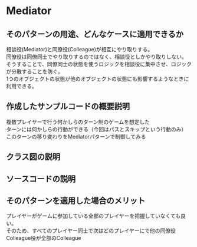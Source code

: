 # Mediator

## そのパターンの用途、どんなケースに適用できるか
相談役(Mediator)と同僚役(Colleague)が相互にやり取りする。  
同僚役は同僚同士でやり取りするのではなく、相談役としかやり取りしない。  
そうすることで、同僚同士の状態を使うロジックを相談役に集中させ、ロジックが分散することを防ぐ。  
1つのオブジェクトの状態が他のオブジェクトの状態にも影響するようなときに利用できる。  

## 作成したサンプルコードの概要説明
複数プレイヤーで行う何かしらのターン制のゲームを想定した  
ターンには何かしらの行動ができる（今回はパスとスキップという行動のみ）  
このターンの移り変わりをMediatorパターンで制御してみる  

## クラス図の説明

## ソースコードの説明

## そのパターンを適用した場合のメリット
プレイヤーがゲームに参加している全部のプレイヤーを把握していなくても良い。  
そのため、すべてのプレイヤー同士で次はどのプレイヤーにで他の同僚役Colleague役が全部のColleague